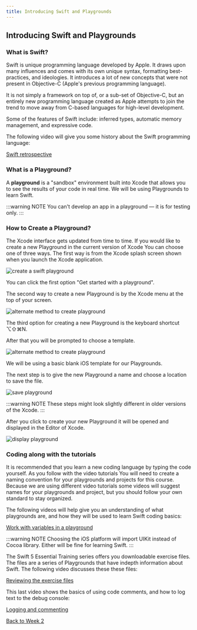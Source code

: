 ```yaml
---
title: Introducing Swift and Playgrounds
---
```


## Introducing Swift and Playgrounds

### What is Swift?

Swift is unique programming language developed by Apple. It draws upon many influences and comes with its own unique syntax, formatting best-practices, and ideologies. It introduces a lot of new concepts that were not present in Objective-C (Apple's previous programming language).

It is not simply a framework on top of, or a sub-set of Objective-C, but an entirely new programming language created as Apple attempts to join the trend to move away from C-based languages for high-level development.

Some of the features of Swift include: inferred types, automatic memory management, and expressive code.

The following video will give you some history about the Swift programming language:

[Swift retrospective <Badge text='Linkedin Learning'/>](https://www.linkedin.com/learning/swift-5-essential-training/swift-retrospective?u=2199673)

### What is a Playground?

A **playground** is a "sandbox" environment built into Xcode that allows you to see the results of your code in real time.  We will be using Playgrounds to learn Swift.

:::warning NOTE
You can't develop an app in a playground — it is for testing only.
:::

### How to Create a Playground?

The Xcode interface gets updated from time to time.  If you would like to create a new Playground in the current version of Xcode You can choose one of three ways.  The first way is from the Xcode splash screen shown when you launch the Xcode application.

![create a swift playground](/F2020/assets/img/introducing_swift_1.png)

You can click the first option "Get started with a playground".

The second way to create a new Playground is by the Xcode menu at the top of your screen.

![alternate method to create playground](/F2020/assets/img/introducing_swift_2.png)

The third option for creating a new Playground is the keyboard shortcut ⌥⇧⌘N.

After that you will be prompted to choose a template.

![alternate method to create playground](/F2020/assets/img/introducing_swift_3.png)

We will be using a basic blank iOS template for our Playgrounds.

The next step is to give the new Playground a name and choose a location to save the file.

![save playground](/F2020/assets/img/introducing_swift_4.png)

:::warning NOTE
These steps might look slightly different in older versions of the Xcode.
:::

After you click to create your new Playground it will be opened and displayed in the Editor of Xcode.

![display playground](/F2020/assets/img/introducing_swift_5.png)

### Coding along with the tutorials

It is recommended that you learn a new coding language by typing the code yourself.  As you follow with the video tutorials You will need to create a naming convention for your playgrounds and projects for this course.  Because we are using different video tutorials some videos will suggest names for your playgrounds and project, but you should follow your own standard to stay organized.

The following videos will help give you an understanding of what playgrounds are, and how they will be used to learn Swift coding basics:

[Work with variables in a playground <Badge text='Linkedin Learning'/>](https://www.linkedin.com/learning/programming-for-non-programmers-ios-12-and-swift-5/work-with-variables-in-a-playground?u=2199673)

:::warning NOTE
Choosing the iOS platform will import UIKit instead of Cocoa library.  Either will be fine for learning Swift.
:::

The Swift 5 Essential Training series offers you downloadable exercise files.  The files are a series of Playgrounds that have indepth information about Swift.  The following video discusses these these files:

[Reviewing the exercise files <Badge text='Linkedin Learning'/>](https://www.linkedin.com/learning/swift-5-essential-training/reviewing-the-exercise-files?u=2199673)

This last video shows the basics of using code comments, and how to log text to the debug console:

[Logging and commenting <Badge text='Linkedin Learning'/>](https://www.linkedin.com/learning/swift-5-essential-training/logging-and-commenting?u=2199673)

<!-- [Download Swift playground from swift.org](https://docs.swift.org/swift-book/GuidedTour/GuidedTour.playground.zip) -->
<!-- [Work with variables in a playground](https://www.linkedin.com/learning/programming-for-non-programmers-ios-12-and-swift-5/work-with-variables-in-a-playground?u=2199673) -->

<!-- [Commenting and logging](https://www.linkedin.com/learning/swift-5-essential-training/logging-and-commenting?u=2199673) -->

[Back to Week 2](./index.md#during-class)